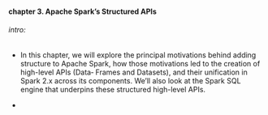 #### chapter 3. Apache Spark’s Structured APIs

###### intro:
- In this chapter, we will explore the principal motivations behind adding structure to
Apache Spark, how those motivations led to the creation of high-level APIs (Data‐
Frames and Datasets), and their unification in Spark 2.x across its components. We’ll
also look at the Spark SQL engine that underpins these structured high-level APIs.

- 
